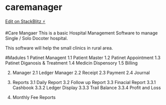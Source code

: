 # caremanager

[Edit on StackBlitz ⚡️](https://stackblitz.com/edit/caremanager)

#Care Mangaer
This is a basic Hospital Management Software to manage Single / Solo Docoter hospital. 

This software will help the small clinics in rural area.

#Madules 
1 Patinet Managent
1.1 Patient Master
1.2 Patinet Appointment
1.3 Patinet Diganosis & Treatment
1.4 Medicin Dispensory
1.5 Billing

2. Manager
2.1 Ledger Manager
2.2 Receipt
2.3 Payment
2.4 Journal



3. Reports
3.1 Daily Report
3.2 Follow up Report
3.3 Finacial Report
3.3.1 Cashbook
3.3.2 Ledger Display
3.3.3 Trail Balance
3.3.4 Profit and Loss
4. Monthly Fee Reports
 